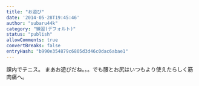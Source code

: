 ```yaml
---
title: "お遊び"
date: '2014-05-28T19:45:46'
author: "subaru44k"
category: "練習(デフォルト)"
status: "publish"
allowComments: true
convertBreaks: false
entryHash: "b990e354879c6805d3d46c0dac6abae1"
---
```

課内でテニス。
まあお遊びだね。。。でも腰とお尻はいつもより使えたらしく筋肉痛へ。
